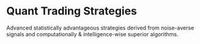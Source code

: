 # Quant Trading Strategies
Advanced statistically advantageous strategies derived from noise-averse signals and computationally & intelligence-wise superior algorithms.
